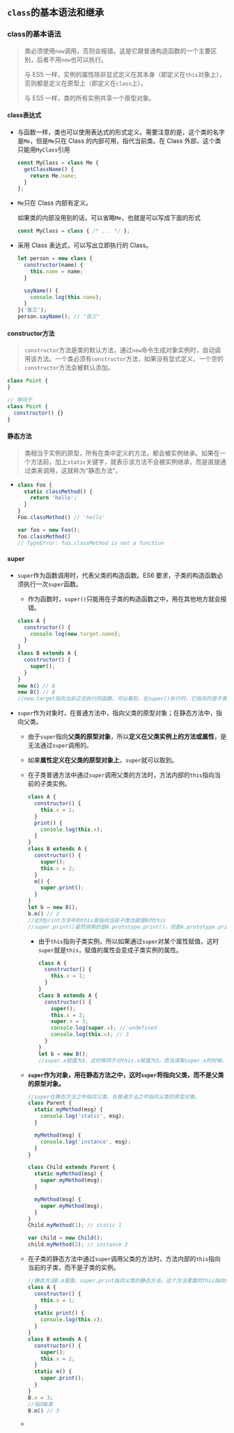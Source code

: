 

## `class`的基本语法和继承

### class的基本语法

> 类必须使用`new`调用，否则会报错。这是它跟普通构造函数的一个主要区别，后者不用`new`也可以执行。
>
> 与 ES5 一样，实例的属性除非显式定义在其本身（即定义在`this`对象上），否则都是定义在原型上（即定义在`class`上）。
>
> 与 ES5 一样，类的所有实例共享一个原型对象。

#### class表达式

+ 与函数一样，类也可以使用表达式的形式定义。需要注意的是，这个类的名字是`Me`，但是`Me`只在 Class 的内部可用，指代当前类。在 Class 外部，这个类只能用`MyClass`引用

  ```javascript
  const MyClass = class Me {
    getClassName() {
      return Me.name;
    }
  };
  ```

+ `Me`只在 Class 内部有定义。

  如果类的内部没用到的话，可以省略`Me`，也就是可以写成下面的形式

  ```javascript
  const MyClass = class { /* ... */ };
  ```

+ 采用 Class 表达式，可以写出立即执行的 Class。

  ```javascript
  let person = new class {
    constructor(name) {
      this.name = name;
    }
  
    sayName() {
      console.log(this.name);
    }
  }('张三');
  person.sayName(); // "张三"
  ```

#### constructor方法

> `constructor`方法是类的默认方法，通过`new`命令生成对象实例时，自动调用该方法。一个类必须有`constructor`方法，如果没有显式定义，一个空的`constructor`方法会被默认添加。

```javascript
class Point {
}

// 等同于
class Point {
  constructor() {}
}
```

#### 静态方法

> 类相当于实例的原型，所有在类中定义的方法，都会被实例继承。如果在一个方法前，加上`static`关键字，就表示该方法不会被实例继承，而是直接通过类来调用，这就称为“静态方法”。

+ ```javascript
  class Foo {
    static classMethod() {
      return 'hello';
    }
  }
  Foo.classMethod() // 'hello'
  
  var foo = new Foo();
  foo.classMethod()
  // TypeError: foo.classMethod is not a function
  ```


#### **super**

+ `super`作为函数调用时，代表父类的构造函数。ES6 要求，子类的构造函数必须执行一次`super`函数。

  + 作为函数时，`super()`只能用在子类的构造函数之中，用在其他地方就会报错。

  ```javascript
  class A {
    constructor() {
      console.log(new.target.name);
    }
  }
  class B extends A {
    constructor() {
      super();
    }
  }
  new A() // A
  new B() // B
  //new.target指向当前正在执行的函数。可以看到，在super()执行时，它指向的是子类B的构造函数，而不是父类A的构造函数。也就是说，super()内部的this指向的是B。
  ```

+ `super`作为对象时，在普通方法中，指向父类的原型对象；在静态方法中，指向父类。

  + 由于`super`指向**父类的原型对象**，所以**定义在父类实例上的方法或属性**，是无法通过`super`调用的。

  + 如果**属性定义在父类的原型对象上**，`super`就可以取到。

  + 在子类普通方法中通过`super`调用父类的方法时，方法内部的`this`指向当前的子类实例。

    ```javascript
    class A {
      constructor() {
        this.x = 1;
      }
      print() {
        console.log(this.x);
      }
    }
    class B extends A {
      constructor() {
        super();
        this.x = 2;
      }
      m() {
        super.print();
      }
    }
    let b = new B();
    b.m() // 2
    //此时print方法中的this是指向当前子类也就是B的this
    //super.print()虽然调用的是A.prototype.print()，但是A.prototype.print()内部的this指向子类B的实例
    ```

    + 由于`this`指向子类实例，所以如果通过`super`对某个属性赋值，这时`super`就是`this`，赋值的属性会变成子类实例的属性。

      ```javascript
      class A {
        constructor() {
          this.x = 1;
        }
      }
      class B extends A {
        constructor() {
          super();
          this.x = 2;
          super.x = 3;
          console.log(super.x); // undefined
          console.log(this.x); // 3
        }
      }
      let b = new B();
      //super.x赋值为3，这时等同于对this.x赋值为3。而当读取super.x的时候，读的是A.prototype.x，所以返回undefined。
      ```

  + **`super`作为对象，用在静态方法之中，这时`super`将指向父类，而不是父类的原型对象。**

    ```javascript
    //super在静态方法之中指向父类，在普通方法之中指向父类的原型对象。
    class Parent {	
      static myMethod(msg) {
        console.log('static', msg);
      }
    
      myMethod(msg) {
        console.log('instance', msg);
      }
    }
    
    class Child extends Parent {
      static myMethod(msg) {
        super.myMethod(msg);
      }
    
      myMethod(msg) {
        super.myMethod(msg);
      }
    }
    Child.myMethod(1); // static 1
    
    var child = new Child();
    child.myMethod(2); // instance 2
    ```

  + 在子类的静态方法中通过`super`调用父类的方法时，方法内部的`this`指向当前的子类，而不是子类的实例。

    ```javascript
    //静态方法B.m里面，super.print指向父类的静态方法。这个方法里面的this指向的是B，而不是B的实例。
    class A {
      constructor() {
        this.x = 1;
      }
      static print() {
        console.log(this.x);
      }
    }
    class B extends A {
      constructor() {
        super();
        this.x = 2;
      }
      static m() {
        super.print();
      }
    }
    B.x = 3;
    //指向B类
    B.m() // 3
    ```

  + 

    
